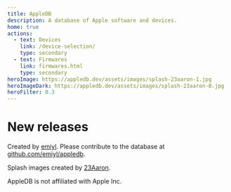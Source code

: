 ```yaml
---
title: AppleDB
description: A database of Apple software and devices.
home: true
actions:
  - text: Devices
    link: /device-selection/
    type: secondary
  - text: Firmwares
    link: firmwares.html
    type: secondary
heroImage: https://appledb.dev/assets/images/splash-23aaron-1.jpg
heroImageDark: https://appledb.dev/assets/images/splash-23aaron-0.jpg
heroFilter: 0.3
---
```


# New releases

<latestVersion/>

Created by [emiyl](https://twitter.com/emiyl0). Please contribute to the database at [github.com/emiyl/appledb](https://github.com/emiyl/appledb).

Splash images created by [23Aaron](https://twitter.com/23Aaron_).

AppleDB is not affiliated with Apple Inc.
